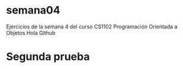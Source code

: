 # semana04
Ejercicios de la semana 4 del curso CS1102 Programación Orientada a Objetos
Hola Github

# Segunda prueba